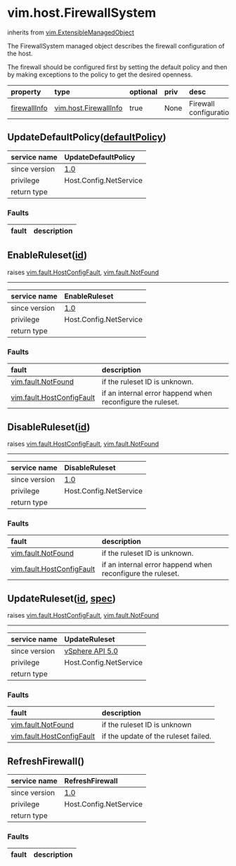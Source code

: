 vim.host.FirewallSystem
=======================
inherits from [vim.ExtensibleManagedObject](vim.ExtensibleManagedObject.md "vim.ExtensibleManagedObject")


The FirewallSystem managed object describes the firewall configuration   of the host.   <p>   The firewall should be configured first by setting the default policy and   then by making exceptions to the policy to get the desired openness.

| property | type | optional | priv | desc |
|:---------|:-----|:---------|:-----|:-----|
| <a href='firewallInfo'>firewallInfo</a> | [vim.host.FirewallInfo](vim.host.FirewallInfo.md "vim.host.FirewallInfo") | true | None | Firewall configuration. |


UpdateDefaultPolicy([defaultPolicy](vim.host.FirewallInfo.DefaultPolicy.md "vim.host.FirewallInfo.DefaultPolicy"))
------------------------------------------------------------------------------------------------------------------

| service name | UpdateDefaultPolicy |
|:--|:--|
| since version | [1.0](vim.version.md#None) |
| privilege    | Host.Config.NetService |
| return type |  |
### Faults
| fault | description |
|:------|:------------|




EnableRuleset([id](#string "string"))
-------------------------------------
 raises [vim.fault.HostConfigFault](vim.fault.HostConfigFault.md "vim.fault.HostConfigFault"), [vim.fault.NotFound](vim.fault.NotFound.md "vim.fault.NotFound")

---
| service name | EnableRuleset |
|:--|:--|
| since version | [1.0](vim.version.md#None) |
| privilege    | Host.Config.NetService |
| return type |  |
### Faults
| fault | description |
|:------|:------------|
| [vim.fault.NotFound](vim.fault.NotFound.md "vim.fault.NotFound") | if the ruleset ID is unknown. |
| [vim.fault.HostConfigFault](vim.fault.HostConfigFault.md "vim.fault.HostConfigFault") | if an internal error happend when reconfigure the                           ruleset. |




DisableRuleset([id](#string "string"))
--------------------------------------
 raises [vim.fault.HostConfigFault](vim.fault.HostConfigFault.md "vim.fault.HostConfigFault"), [vim.fault.NotFound](vim.fault.NotFound.md "vim.fault.NotFound")

---
| service name | DisableRuleset |
|:--|:--|
| since version | [1.0](vim.version.md#None) |
| privilege    | Host.Config.NetService |
| return type |  |
### Faults
| fault | description |
|:------|:------------|
| [vim.fault.NotFound](vim.fault.NotFound.md "vim.fault.NotFound") | if the ruleset ID is unknown. |
| [vim.fault.HostConfigFault](vim.fault.HostConfigFault.md "vim.fault.HostConfigFault") | if an internal error happend when reconfigure the                           ruleset. |




UpdateRuleset([id](#string "string"), [spec](vim.host.Ruleset.RulesetSpec.md "vim.host.Ruleset.RulesetSpec"))
-------------------------------------------------------------------------------------------------------------
 raises [vim.fault.HostConfigFault](vim.fault.HostConfigFault.md "vim.fault.HostConfigFault"), [vim.fault.NotFound](vim.fault.NotFound.md "vim.fault.NotFound")

---
| service name | UpdateRuleset |
|:--|:--|
| since version | [vSphere API 5.0](vim.version.md#None) |
| privilege    | Host.Config.NetService |
| return type |  |
### Faults
| fault | description |
|:------|:------------|
| [vim.fault.NotFound](vim.fault.NotFound.md "vim.fault.NotFound") | if the ruleset ID is unknown |
| [vim.fault.HostConfigFault](vim.fault.HostConfigFault.md "vim.fault.HostConfigFault") | if the update of the ruleset failed. |




RefreshFirewall()
-----------------

| service name | RefreshFirewall |
|:--|:--|
| since version | [1.0](vim.version.md#None) |
| privilege    | Host.Config.NetService |
| return type |  |
### Faults
| fault | description |
|:------|:------------|




